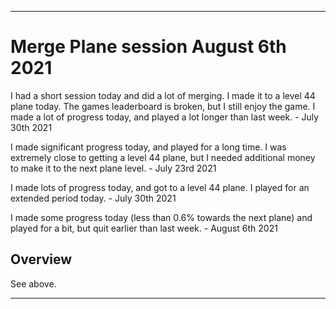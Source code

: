 
***

# Merge Plane session August 6th 2021

I had a short session today and did a lot of merging. I made it to a level 44 plane today. The games leaderboard is broken, but I still enjoy the game. I made a lot of progress today, and played a lot longer than last week. - July 30th 2021

I made significant progress today, and played for a long time. I was extremely close to getting a level 44 plane, but I needed additional money to make it to the next plane level. - July 23rd 2021

I made lots of progress today, and got to a level 44 plane. I played for an extended period today. - July 30th 2021

I made some progress today (less than 0.6% towards the next plane) and played for a bit, but quit earlier than last week. - August 6th 2021

## Overview

See above.

***
